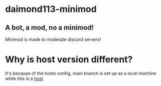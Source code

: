 # daimond113-minimod
<h2>A bot, a mod, no a minimod!</h2>
Minimod is made to moderate discord servers!

# Why is host version different?
It's because of the hosts config, main branch is set up as a local machine while this is a <a href="repl.it">host</a>
